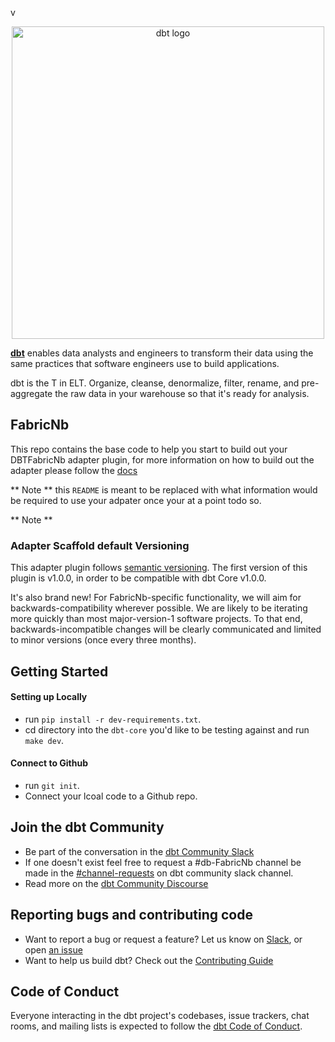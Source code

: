 v<p align="center">
  <img src="https://raw.githubusercontent.com/dbt-labs/dbt/ec7dee39f793aa4f7dd3dae37282cc87664813e4/etc/dbt-logo-full.svg" alt="dbt logo" width="500"/>
</p>

**[dbt](https://www.getdbt.com/)** enables data analysts and engineers to transform their data using the same practices that software engineers use to build applications.

dbt is the T in ELT. Organize, cleanse, denormalize, filter, rename, and pre-aggregate the raw data in your warehouse so that it's ready for analysis.

## FabricNb
This repo contains the base code to help you start to build out your DBTFabricNb adapter plugin, for more information on how to build out the adapter please follow the [docs](https://docs.getdbt.com/docs/contributing/building-a-new-adapter)

** Note ** this `README` is meant to be replaced with what information would be required to use your adpater once your at a point todo so.

** Note **
### Adapter Scaffold default Versioning
This adapter plugin follows [semantic versioning](https://semver.org/). The first version of this plugin is v1.0.0, in order to be compatible with dbt Core v1.0.0.

It's also brand new! For FabricNb-specific functionality, we will aim for backwards-compatibility wherever possible. We are likely to be iterating more quickly than most major-version-1 software projects. To that end, backwards-incompatible changes will be clearly communicated and limited to minor versions (once every three months).

 ## Getting Started

 #### Setting up Locally
- run `pip install -r dev-requirements.txt`.
- cd directory into the `dbt-core` you'd like to be testing against and run `make dev`.

 #### Connect to Github
- run `git init`.
- Connect your lcoal code to a Github repo.

## Join the dbt Community

- Be part of the conversation in the [dbt Community Slack](http://community.getdbt.com/)
- If one doesn't exist feel free to request a #db-FabricNb channel be made in the [#channel-requests](https://getdbt.slack.com/archives/C01D8J8AJDA) on dbt community slack channel.
- Read more on the [dbt Community Discourse](https://discourse.getdbt.com)

## Reporting bugs and contributing code

- Want to report a bug or request a feature? Let us know on [Slack](http://community.getdbt.com/), or open [an issue](https://github.com/dbt-labs/dbt-redshift/issues/new)
- Want to help us build dbt? Check out the [Contributing Guide](https://github.com/dbt-labs/dbt/blob/HEAD/CONTRIBUTING.md)

## Code of Conduct

Everyone interacting in the dbt project's codebases, issue trackers, chat rooms, and mailing lists is expected to follow the [dbt Code of Conduct](https://community.getdbt.com/code-of-conduct).